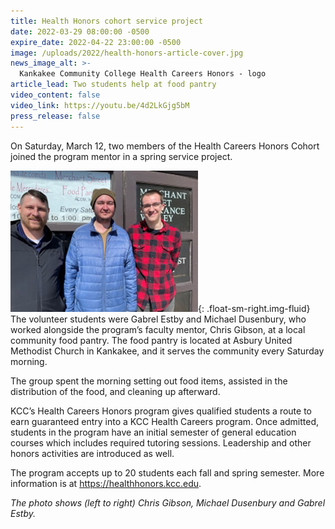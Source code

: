 ```yaml
---
title: Health Honors cohort service project
date: 2022-03-29 08:00:00 -0500
expire_date: 2022-04-22 23:00:00 -0500
image: /uploads/2022/health-honors-article-cover.jpg
news_image_alt: >-
  Kankakee Community College Health Careers Honors - logo
article_lead: Two students help at food pantry
video_content: false
video_link: https://youtu.be/4d2LkGjg5bM
press_release: false
---
```


On Saturday, March 12, two members of the Health Careers Honors Cohort joined the program mentor in a spring service project.

![(From left to right) Chris Gibson, Michael Dusenbury and Gabrel Estby in front of food pantry entrance.](/uploads/2022/health-honors-cgibson-mdusenbury-gestby_300x226.jpg){: .float-sm-right.img-fluid} The volunteer students were Gabrel Estby and Michael Dusenbury, who worked alongside the program’s faculty mentor, Chris Gibson, at a local community food pantry. The food pantry is located at Asbury United Methodist Church in Kankakee, and it serves the community every Saturday morning.  

The group spent the morning setting out food items, assisted in the distribution of the food, and cleaning up afterward.

KCC’s Health Careers Honors program gives qualified students a route to earn guaranteed entry into a KCC Health Careers program. Once admitted, students in the program have an initial semester of general education courses which includes required tutoring sessions. Leadership and other honors activities are introduced as well.

The program accepts up to 20 students each fall and spring semester. More information is at <https://healthhonors.kcc.edu>.

*The photo shows (left to right) Chris Gibson, Michael Dusenbury and Gabrel Estby.*
